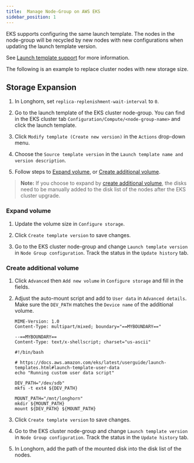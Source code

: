 ```yaml
---
title:  Manage Node-Group on AWS EKS
sidebar_position: 1
---
```


<head>
  <link rel="canonical" href="https://main--longhornio-docusaurus.netlify.app/advanced-resources/support-managed-k8s-service/manage-node-group-on-eks"/>
</head>

EKS supports configuring the same launch template. The nodes in the node-group will be recycled by new nodes with new configurations when updating the launch template version.

See [Launch template support](https://docs.aws.amazon.com/eks/latest/userguide/launch-templates.html) for more information.

The following is an example to replace cluster nodes with new storage size.


## Storage Expansion

1. In Longhorn, set `replica-replenishment-wait-interval` to `0`.

2. Go to the launch template of the EKS cluster node-group. You can find in the EKS cluster tab `Configuration/Compute/<node-group-name>` and click the launch template.

3. Click `Modify template (Create new version)` in the `Actions` drop-down menu.

4. Choose the `Source template version` in the `Launch template name and version description`.

5. Follow steps to [Expand volume](#expand-volume), or [Create additional volume](#create-additional-volume).
> **Note:** If you choose to expand by [create additional volume](#create-additional-volume), the disks need to be manually added to the disk list of the nodes after the EKS cluster upgrade.


### Expand volume
1. Update the volume size in `Configure storage`.

2. Click `Create template version` to save changes.

3. Go to the EKS cluster node-group and change `Launch template version` in `Node Group configuration`. Track the status in the `Update history` tab.


### Create additional volume
1. Click `Advanced` then `Add new volume` in `Configure storage` and fill in the fields.

2. Adjust the auto-mount script and add to `User data` in `Advanced details`. Make sure the `DEV_PATH` matches the `Device name` of the additional volume.
    ```
    MIME-Version: 1.0
    Content-Type: multipart/mixed; boundary="==MYBOUNDARY=="

    --==MYBOUNDARY==
    Content-Type: text/x-shellscript; charset="us-ascii"

    #!/bin/bash

    # https://docs.aws.amazon.com/eks/latest/userguide/launch-templates.html#launch-template-user-data
    echo "Running custom user data script"

    DEV_PATH="/dev/sdb"
    mkfs -t ext4 ${DEV_PATH}

    MOUNT_PATH="/mnt/longhorn"
    mkdir ${MOUNT_PATH}
    mount ${DEV_PATH} ${MOUNT_PATH}
    ```

3. Click `Create template version` to save changes.

4. Go to the EKS cluster node-group and change `Launch template version` in `Node Group configuration`. Track the status in the `Update history` tab.

5. In Longhorn, add the path of the mounted disk into the disk list of the nodes.
